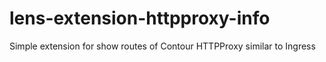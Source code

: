 # lens-extension-httpproxy-info
Simple extension for show routes of Contour HTTPProxy similar to Ingress
